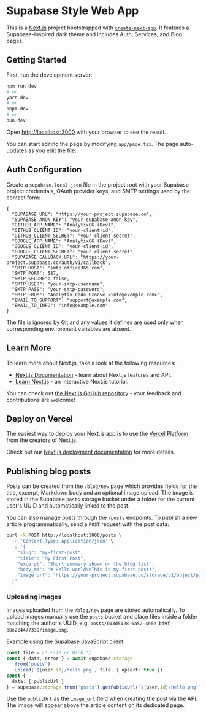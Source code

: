 # Supabase Style Web App

This is a [Next.js](https://nextjs.org) project bootstrapped with [`create-next-app`](https://nextjs.org/docs/app/api-reference/cli/create-next-app). It features a Supabase-inspired dark theme and includes Auth, Services, and Blog pages.

## Getting Started

First, run the development server:

```bash
npm run dev
# or
yarn dev
# or
pnpm dev
# or
bun dev
```

Open [http://localhost:3000](http://localhost:3000) with your browser to see the result.

You can start editing the page by modifying `app/page.tsx`. The page auto-updates as you edit the file.

## Auth Configuration

Create a `supabase.local.json` file in the project root with your Supabase project credentials, OAuth provider keys, and SMTP settings used by the contact form:

```
{
  "SUPABASE_URL": "https://your-project.supabase.co",
  "SUPABASE_ANON_KEY": "your-supabase-anon-key",
  "GITHUB_APP_NAME": "AnalytixCG (Dev)",
  "GITHUB_CLIENT_ID": "your-client-id",
  "GITHUB_CLIENT_SECRET": "your-client-secret",
  "GOOGLE_APP_NAME": "AnalytixCG (Dev)",
  "GOOGLE_CLIENT_ID": "your-client-id",
  "GOOGLE_CLIENT_SECRET": "your-client-secret",
  "SUPABASE_CALLBACK_URL": "https://your-project.supabase.co/auth/v1/callback",
  "SMTP_HOST": "smtp.office365.com",
  "SMTP_PORT": 587,
  "SMTP_SECURE": false,
  "SMTP_USER": "your-smtp-username",
  "SMTP_PASS": "your-smtp-password",
  "SMTP_FROM": "Analytix Code Groove <info@example.com>",
  "EMAIL_TO_SUPPORT": "support@example.com",
  "EMAIL_TO_INFO": "info@example.com"
}
```

The file is ignored by Git and any values it defines are used only when corresponding environment variables are absent.

## Learn More

To learn more about Next.js, take a look at the following resources:

- [Next.js Documentation](https://nextjs.org/docs) - learn about Next.js features and API.
- [Learn Next.js](https://nextjs.org/learn) - an interactive Next.js tutorial.

You can check out [the Next.js GitHub repository](https://github.com/vercel/next.js) - your feedback and contributions are welcome!

## Deploy on Vercel

The easiest way to deploy your Next.js app is to use the [Vercel Platform](https://vercel.com/new?utm_medium=default-template&filter=next.js&utm_source=create-next-app&utm_campaign=create-next-app-readme) from the creators of Next.js.

Check out our [Next.js deployment documentation](https://nextjs.org/docs/app/building-your-application/deploying) for more details.

## Publishing blog posts

Posts can be created from the `/blog/new` page which provides fields for the title, excerpt, Markdown body and an optional image upload. The image is stored in the Supabase `posts` storage bucket under a folder for the current user's UUID and automatically linked to the post.

You can also manage posts through the `/posts` endpoints. To publish a new article programmatically, send a `POST` request with the post data:

```bash
curl -X POST http://localhost:3000/posts \
  -H 'Content-Type: application/json' \
  -d '{
    "slug": "my-first-post",
    "title": "My First Post",
    "excerpt": "Short summary shown on the blog list",
    "body_md": "# Hello world\nThis is my first post!",
    "image_url": "https://your-project.supabase.co/storage/v1/object/public/posts/<user-id>/hello.png"
  }'
```

### Uploading images

Images uploaded from the `/blog/new` page are stored automatically. To upload images manually use the `posts` bucket and place files inside a folder matching the author's UUID, e.g. `posts/013d5128-6a52-4e6e-bd9f-b8e2c4477339/image.png`.

Example using the Supabase JavaScript client:

```ts
const file = /* File or Blob */
const { data, error } = await supabase.storage
  .from('posts')
  .upload(`${user.id}/hello.png`, file, { upsert: true })
const {
  data: { publicUrl }
} = supabase.storage.from('posts').getPublicUrl(`${user.id}/hello.png`)
```

Use the `publicUrl` as the `image_url` field when creating the post via the API. The image will appear above the article content on its dedicated page.
